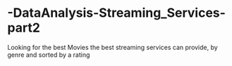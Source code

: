 # -DataAnalysis-Streaming_Services-part2
Looking for the best Movies the best streaming services can provide, by genre and sorted by a rating 
